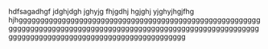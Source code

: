 hdfsagadhgf jdghjdgh jghyjg fhjgdhj hgjghj yjghyjhgjfhg hjhggggggggggggggggggggggggggggggggggggggggggggggggggggggggggggggggggggggggggggggggggggggggggggggggggggggggggggggggggggggggggggggggggggggggggggggggggggggggggg
